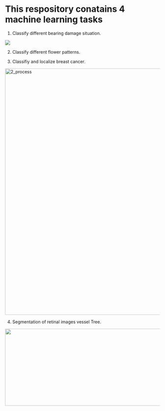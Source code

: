 # This respository conatains 4 machine learning tasks
1. Classify different bearing damage situation. <br />
  <img src = "https://github.com/NTU-Chiu/ML_Projects/assets/91785016/cc796268-6194-4aae-b341-00f6b5a72d49">

2. Classify different flower patterns.

3. Classifiy and localize breast cancer.
<img width = "800" alt="2_process" src = "https://github.com/NTU-Chiu/Machine-Learning/assets/91785016/3e5ce432-9948-4f2e-9073-d1d2d6346eeb.png">

4. Segmentation of  retinal images vessel Tree.
<img src = "https://github.com/NTU-Chiu/ML_Projects/assets/91785016/9c0c8c85-75d2-4c71-8703-bc009f852ba8.png" width = "900" height = "250">
